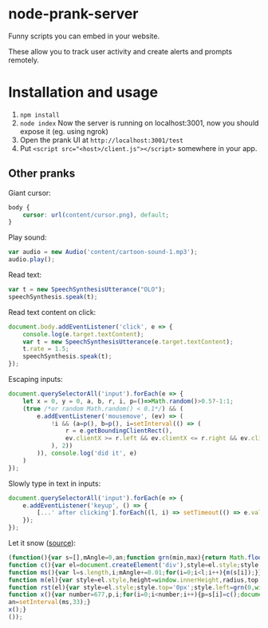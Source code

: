 # node-prank-server

Funny scripts you can embed in your website.

These allow you to track user activity and create alerts and prompts remotely.

# Installation and usage

1. `npm install`
2. `node index`
    Now the server is running on localhost:3001, now you should expose it (eg. using ngrok)
4. Open the prank UI at `http://localhost:3001/test`
3. Put `<script src="<host>/client.js"></script>` somewhere in your app.

## Other pranks

Giant cursor:

```css
body {
	cursor: url(content/cursor.png), default;
}
```

Play sound:

```js
var audio = new Audio('content/cartoon-sound-1.mp3');
audio.play();
```

Read text:

```js
var t = new SpeechSynthesisUtterance("OLO");
speechSynthesis.speak(t);
```

Read text content on click:

```js
document.body.addEventListener('click', e => {
	console.log(e.target.textContent);
	var t = new SpeechSynthesisUtterance(e.target.textContent);
	t.rate = 1.5;
	speechSynthesis.speak(t);
});
```

Escaping inputs:

```js
document.querySelectorAll('input').forEach(e => {
	let x = 0, y = 0, a, b, r, i, p=()=>Math.random()>0.5?-1:1;
	(true /*or random Math.random() < 0.1*/) && (
		e.addEventListener('mousemove', (ev) => (
			!i && (a=p(), b=p(), i=setInterval(() => (
				r = e.getBoundingClientRect(),
				ev.clientX >= r.left && ev.clientX <= r.right && ev.clientY >= r.top && ev.clientY <= r.bottom ? e.style.transform = `translate(${x+=a}px, ${y+=b}px)` : (clearInterval(i),i=0)
			), 2))
		)), console.log('did it', e)
	)
});
```

Slowly type in text in inputs:

```js
document.querySelectorAll('input').forEach(e => {
	e.addEventListener('keyup', () => {
		[...' after clicking'].forEach((l, i) => setTimeout(() => e.value += l, i * 250));
	});
});
```

Let it snow ([source](https://gist.github.com/trentmwillis/2199d6d191000b8d8f40)):

```js
(function(){var s=[],mAngle=0,an;function grn(min,max){return Math.floor(Math.random()*(max-min+1))+min;}
function c(){var el=document.createElement('div'),style=el.style;style.borderRadius='100%';style.border=grn(1,4)+'px solid white';style.position='fixed';style.zIndex='999999';style.boxShadow='0 0 2px rgba(255,255,255,0.8)';style.top=grn(0,window.innerHeight)+'px';style.left=grn(0,window.innerWidth)+'px';return el;}
function ms(){var l=s.length,i;mAngle+=0.01;for(i=0;i<l;i++){m(s[i]);}}
function m(el){var style=el.style,height=window.innerHeight,radius,top;radius=parseInt(style.border,10);top=parseInt(style.top,10);top+=Math.cos(mAngle)+1+radius/2;if(top>height){rst(el);}else{style.top=top+'px';}}
function rst(el){var style=el.style;style.top='0px';style.left=grn(0,window.innerWidth)+'px';}
function x(){var number=677,p,i;for(i=0;i<number;i++){p=s[i]=c();document.body.appendChild(p);}
an=setInterval(ms,33);}
x();}
());
```